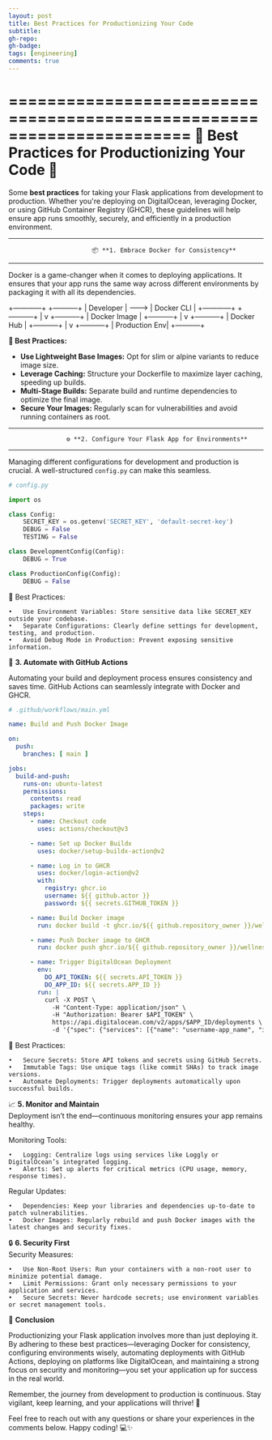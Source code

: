 ```yaml
---
layout: post
title: Best Practices for Productionizing Your Code
subtitle: 
gh-repo:
gh-badge:
tags: [engineering]
comments: true
---
```


=======================================================================
                🚀 Best Practices for Productionizing Your Code 🚀
=======================================================================

Some **best practices** for taking your Flask applications from development to production. Whether you're deploying on DigitalOcean, leveraging Docker, or using GitHub Container Registry (GHCR), these guidelines will help ensure app runs smoothly, securely, and efficiently in a production environment.

-----------------------------------------------------------------------
                           📦 **1. Embrace Docker for Consistency**
-----------------------------------------------------------------------

Docker is a game-changer when it comes to deploying applications. It ensures that your app runs the same way across different environments by packaging it with all its dependencies.

+————+          +———–+
|  Developer | —––> | Docker CLI |
+————+          +———–+
|
v
+–––––––+
|  Docker Image |
+–––––––+
|
v
+–––––––+
|  Docker Hub  |
+–––––––+
|
v
+–––––––+
| Production Env|
+–––––––+

**📝 Best Practices:**
- **Use Lightweight Base Images:** Opt for slim or alpine variants to reduce image size.
- **Leverage Caching:** Structure your Dockerfile to maximize layer caching, speeding up builds.
- **Multi-Stage Builds:** Separate build and runtime dependencies to optimize the final image.
- **Secure Your Images:** Regularly scan for vulnerabilities and avoid running containers as root.

-----------------------------------------------------------------------
                    ⚙️ **2. Configure Your Flask App for Environments**
-----------------------------------------------------------------------

Managing different configurations for development and production is crucial. A well-structured `config.py` can make this seamless.

```python
# config.py

import os

class Config:
    SECRET_KEY = os.getenv('SECRET_KEY', 'default-secret-key')
    DEBUG = False
    TESTING = False

class DevelopmentConfig(Config):
    DEBUG = True

class ProductionConfig(Config):
    DEBUG = False
```

📝 Best Practices:

	•	Use Environment Variables: Store sensitive data like SECRET_KEY outside your codebase.
	•	Separate Configurations: Clearly define settings for development, testing, and production.
	•	Avoid Debug Mode in Production: Prevent exposing sensitive information.


🔄 **3. Automate with GitHub Actions**

Automating your build and deployment process ensures consistency and saves time. GitHub Actions can seamlessly integrate with Docker and GHCR.

```main.yml
# .github/workflows/main.yml

name: Build and Push Docker Image

on:
  push:
    branches: [ main ]

jobs:
  build-and-push:
    runs-on: ubuntu-latest
    permissions:
      contents: read
      packages: write
    steps:
      - name: Checkout code
        uses: actions/checkout@v3

      - name: Set up Docker Buildx
        uses: docker/setup-buildx-action@v2

      - name: Log in to GHCR
        uses: docker/login-action@v2
        with:
          registry: ghcr.io
          username: ${{ github.actor }}
          password: ${{ secrets.GITHUB_TOKEN }}

      - name: Build Docker image
        run: docker build -t ghcr.io/${{ github.repository_owner }}/wellness-app:gcrv02 .

      - name: Push Docker image to GHCR
        run: docker push ghcr.io/${{ github.repository_owner }}/wellness-app:gcrv02

      - name: Trigger DigitalOcean Deployment
        env:
          DO_API_TOKEN: ${{ secrets.API_TOKEN }}
          DO_APP_ID: ${{ secrets.APP_ID }}
        run: |
          curl -X POST \
            -H "Content-Type: application/json" \
            -H "Authorization: Bearer $API_TOKEN" \
            https://api.digitalocean.com/v2/apps/$APP_ID/deployments \
            -d '{"spec": {"services": [{"name": "username-app_name", "image": "ghcr.io/username/app_name:tag"}]}}'
```
📝 Best Practices:

	•	Secure Secrets: Store API tokens and secrets using GitHub Secrets.
	•	Immutable Tags: Use unique tags (like commit SHAs) to track image versions.
	•	Automate Deployments: Trigger deployments automatically upon successful builds.

📈 **5. Monitor and Maintain**    
Deployment isn’t the end—continuous monitoring ensures your app remains healthy.

Monitoring Tools:

	•	Logging: Centralize logs using services like Loggly or DigitalOcean’s integrated logging.
	•	Alerts: Set up alerts for critical metrics (CPU usage, memory, response times).

Regular Updates:

	•	Dependencies: Keep your libraries and dependencies up-to-date to patch vulnerabilities.
	•	Docker Images: Regularly rebuild and push Docker images with the latest changes and security fixes.

🔒 **6. Security First**    
Security Measures:

	•	Use Non-Root Users: Run your containers with a non-root user to minimize potential damage.
	•	Limit Permissions: Grant only necessary permissions to your application and services.
	•	Secure Secrets: Never hardcode secrets; use environment variables or secret management tools.
    
🎯 **Conclusion**

Productionizing your Flask application involves more than just deploying it. By adhering to these best practices—leveraging Docker for consistency, configuring environments wisely, automating deployments with GitHub Actions, deploying on platforms like DigitalOcean, and maintaining a strong focus on security and monitoring—you set your application up for success in the real world.

Remember, the journey from development to production is continuous. Stay vigilant, keep learning, and your applications will thrive! 🌟

Feel free to reach out with any questions or share your experiences in the comments below. Happy coding! 💻✨
